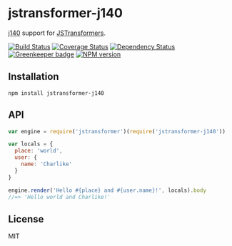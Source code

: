 # jstransformer-j140

[j140](https://github.com/tunnckoCore/j140) support for [JSTransformers](http://github.com/jstransformers).

[![Build Status](https://img.shields.io/travis/jstransformers/jstransformer-j140/master.svg)](https://travis-ci.org/jstransformers/jstransformer-j140)
[![Coverage Status](https://img.shields.io/codecov/c/github/jstransformers/jstransformer-j140/master.svg)](https://codecov.io/gh/jstransformers/jstransformer-j140)
[![Dependency Status](https://img.shields.io/david/jstransformers/jstransformer-j140/master.svg)](http://david-dm.org/jstransformers/jstransformer-j140)
[![Greenkeeper badge](https://badges.greenkeeper.io/jstransformers/jstransformer-j140.svg)](https://greenkeeper.io/)
[![NPM version](https://img.shields.io/npm/v/jstransformer-j140.svg)](https://www.npmjs.org/package/jstransformer-j140)

## Installation

    npm install jstransformer-j140

## API

```js
var engine = require('jstransformer')(require('jstransformer-j140'))

var locals = {
  place: 'world',
  user: {
    name: 'Charlike'
  }
}

engine.render('Hello #{place} and #{user.name}!', locals).body
//=> 'Hello world and Charlike!'
```

## License

MIT
